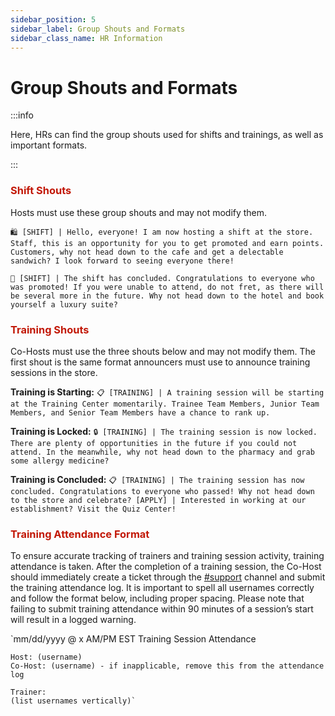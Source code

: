 ```yaml
---
sidebar_position: 5
sidebar_label: Group Shouts and Formats
sidebar_class_name: HR Information
---
```


# Group Shouts and Formats

:::info

Here, HRs can find the group shouts used for shifts and trainings, as well as important formats.

:::

### <font color="#C21807">Shift Shouts</font>
Hosts must use these group shouts and may not modify them.

`🛍️ [SHIFT] | Hello, everyone! I am now hosting a shift at the store. Staff, this is an opportunity for you to get promoted and earn points. Customers, why not head down to the cafe and get a delectable sandwich? I look forward to seeing everyone there!`

`🛒 [SHIFT] | The shift has concluded. Congratulations to everyone who was promoted! If you were unable to attend, do not fret, as there will be several more in the future. Why not head down to the hotel and book yourself a luxury suite?`

### <font color="#C21807">Training Shouts</font>
Co-Hosts must use the three shouts below and may not modify them. The first shout is the same format announcers must use to announce training sessions in the store.

**Training is Starting:**
`📋 [TRAINING] | A training session will be starting at the Training Center momentarily. Trainee Team Members, Junior Team Members, and Senior Team Members have a chance to rank up.`

**Training is Locked:**
`🔒 [TRAINING] | The training session is now locked. There are plenty of opportunities in the future if you could not attend. In the meanwhile, why not head down to the pharmacy and grab some allergy medicine?`

**Training is Concluded:**
`📋 [TRAINING] | The training session has now concluded. Congratulations to everyone who passed! Why not head down to the store and celebrate? [APPLY] | Interested in working at our establishment? Visit the Quiz Center!`

### <font color="#C21807">Training Attendance Format</font>
To ensure accurate tracking of trainers and training session activity, training attendance is taken. After the completion of a training session, the Co-Host should immediately create a ticket through the [#support](https://discord.com/channels/323081832071561216/1111320732903952478) channel and submit the training attendance log. It is important to spell all usernames correctly and follow the format below, including proper spacing. Please note that failing to submit training attendance within 90 minutes of a session’s start will result in a logged warning.

`mm/dd/yyyy @ x AM/PM EST Training Session Attendance
            
	Host: (username)
	Co-Host: (username) - if inapplicable, remove this from the attendance log
  
	Trainer:
	(list usernames vertically)`
